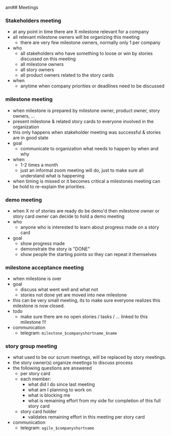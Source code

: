 am## Meetings

### Stakeholders meeting

- at any point in time there are X milestone relevant for a company
- all relevant milestone owners will be organizing this meeting
  - there are very few milestone owners, normally only 1 per company 
- who
  - all stakeholders who have something to loose or win by stories discussed on this meeting
  - all milestone owners
  - all story owners 
  - all product owners related to the story cards
- when
  - anytime when company priorities or deadlines need to be discussed


### milestone meeting

- when milestone is prepared by milestone owner, product owner, story owners, ...
- present milestone & related story cards to everyone involved in the organization
- this only happens when stakeholder meeting was successful & stories are in good state
- goal
  - communicate to organization what needs to happen by when and why
- when
  - 1-2 times a month
  - just an informal zoom meeting will do, just to make sure all understand what is happening
- when timing is missed or it becomes critical a milestones meeting can be hold to re-explain the priorities.

### demo meeting

- when X nr of stories are ready do be demo'd then milestone owner or story card owner can decide to hold a demo meeting
- who
  - anyone who is interested to learn about progress made on a story card
- goal
  - show progress made
  - demonstrate the story is "DONE"
  - show people the starting points so they can repeat it themselves


### milestone acceptance meeting

- when milestone is over
- goal
  - discuss what went well and what not
  - stories not done yet are moved into new milestone
- this can be very small meeting, its to make sure everyone realizes this milestone is now closed.
- todo
  - make sure there are no open stories / tasks / ... linked to this milestone !!!
- communication
  - telegram: ```milestone_$companyshortname_$name```


### story group meeting

- what used to be our scrum meetings, will be replaced by story meetings.
- the story owner(s) organize meetings to discuss process
- the following questions are answered
  - per story card 
  - each member: 
    - what did I do since last meeting
    - what am I planning to work on
    - what is blocking me
    - what is remaining effort from my side for completion of this full story card
  - story card holder
    - validates remaining effort in this meeting per story card
- communication 
  - telegram: ```agile_$companyshortname```



